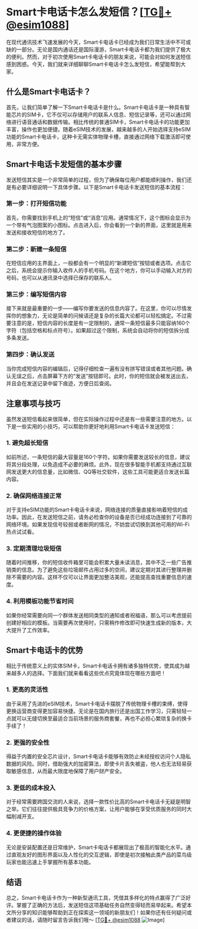 # Smart卡电话卡怎么发短信？[[TG💪+ @esim1088](https://t.me/s/esim1088)]

在现代通讯技术飞速发展的今天，Smart卡电话卡已经成为我们日常生活中不可或缺的一部分。无论是国内通话还是国际漫游，Smart卡电话卡都为我们提供了极大的便利。然而，对于初次使用Smart卡电话卡的朋友来说，可能会对如何发送短信感到困惑。今天，我们就来详细聊聊Smart卡电话卡怎么发短信，希望能帮到大家。

## 什么是Smart卡电话卡？

首先，让我们简单了解一下Smart卡电话卡是什么。Smart卡电话卡是一种具有智能芯片的SIM卡，它不仅可以存储用户的联系人信息、短信记录等，还可以通过网络进行语音通话和数据传输。相比传统的普通SIM卡，Smart卡电话卡的功能更加丰富，操作也更加便捷。随着eSIM技术的发展，越来越多的人开始选择支持eSIM功能的Smart卡电话卡，这种卡无需实体物理卡槽，直接通过网络下载激活即可使用，非常方便。

## Smart卡电话卡发短信的基本步骤

发送短信其实是一个非常简单的过程，但为了确保每位用户都能顺利操作，我们还是有必要详细说明一下具体步骤。以下是Smart卡电话卡发送短信的基本流程：

### 第一步：打开短信功能

首先，你需要找到手机上的“短信”或“消息”应用。通常情况下，这个图标会显示为一个带有气泡图案的小图标。点击进入后，你会看到一个新的界面，这里就是用来发送和接收短信的地方了。

### 第二步：新建一条短信

在短信应用的主界面上，一般都会有一个明显的“新建短信”按钮或者选项。点击它之后，系统会提示你输入收件人的手机号码。在这个地方，你可以手动输入对方的号码，也可以从通讯录中选择已保存的联系人。

### 第三步：编写短信内容

接下来就是最重要的一步——编写你要发送的信息内容了。在这里，你可以尽情发挥你的想象力，无论是简单的问候语还是复杂的长篇大论都可以轻松搞定。不过需要注意的是，短信内容的长度是有一定限制的，通常一条短信最多只能容纳160个字符（包括空格和标点符号）。如果超过这个限制，系统会自动将你的短信拆分成多条发送。

### 第四步：确认发送

当你完成短信内容的编辑后，记得仔细检查一遍有没有拼写错误或者其他问题。确认无误之后，点击屏幕下方的“发送”按钮即可。此时，你的短信就会被发送出去，并且会在发送记录中留下痕迹，方便日后查阅。

## 注意事项与技巧

虽然发送短信看起来很简单，但在实际操作过程中还是有一些需要注意的地方。以下是一些实用的小技巧，可以帮助你更好地利用Smart卡电话卡发送短信：

### 1. 避免超长短信

如前所述，一条短信的最大容量是160个字符。如果你需要发送较长的信息，建议将其分段处理，以免造成不必要的麻烦。此外，现在很多智能手机都支持通过互联网发送更大的信息量，比如微信、QQ等社交软件，这些工具可能更适合发送长篇内容。

### 2. 确保网络连接正常

对于支持eSIM功能的Smart卡电话卡来说，网络连接的质量直接影响着短信的成功率。因此，在发送短信之前，请务必检查你的设备是否已经成功连接到了可靠的网络环境。如果发现信号较弱或者断网的情况，不妨尝试切换到其他可用的Wi-Fi热点试试看。

### 3. 定期清理垃圾短信

随着时间推移，你的短信收件箱里可能会积累大量未读消息，其中不乏一些广告推销类的信息。为了避免这些垃圾邮件占用过多的空间，建议定期对其进行整理并删除不需要的内容。这样不仅可以让界面更加整洁美观，还能提高查找重要信息的速度。

### 4. 利用模板功能节省时间

如果你经常需要向同一个群体发送相同类型的通知或者祝福语，那么可以考虑提前创建好相应的模板。当需要再次使用时，只需稍作修改即可快速生成新的版本，大大提升了工作效率。

## Smart卡电话卡的优势

相比于传统意义上的实体SIM卡，Smart卡电话卡拥有诸多独特优势，使其成为越来越多人的选择。下面我们就来看看这些优点究竟体现在哪些方面吧！

### 1. 更高的灵活性

由于采用了先进的eSIM技术，Smart卡电话卡摆脱了传统物理卡槽的束缚，使得更换运营商变得更加容易快捷。无论是在国内旅行还是出国工作学习，只需轻轻一点就可以无缝切换至最适合当前场景的服务商套餐，再也不必担心繁琐复杂的换卡手续了！

### 2. 更强的安全性

得益于内置的安全芯片设计，Smart卡电话卡能够有效防止未经授权访问个人隐私数据的风险。同时，借助强大的加密算法，即使卡片丢失被盗，他人也无法轻易获取敏感信息，从而最大限度地保障了用户财产安全。

### 3. 更低的成本投入

对于经常需要跨国交流的人来说，选择一款性价比高的Smart卡电话卡无疑是明智之举。它们往往提供极具竞争力的价格方案，让用户能够在享受优质服务的同时大幅削减开支。

### 4. 更便捷的操作体验

无论是安装配置还是日常维护，Smart卡电话卡都展现出了极高的智能化水平。通过直观友好的图形界面以及人性化的交互逻辑，即使是初次接触此类产品的菜鸟级玩家也能迅速上手掌握所有基本功能。

## 结语

总之，Smart卡电话卡作为一种新型通讯工具，凭借其多样化的特点赢得了广泛好评。掌握了正确的方法后，发送短信这项基础任务自然变得轻而易举起来。希望本文所分享的知识能够帮助到正在探索这一领域的新朋友们！如果你还有任何疑问或者建议的话，请随时留言告诉我们哦～ [[TG💪+ @esim1088](https://t.me/s/esim1088) ![Image](https://i.postimg.cc/4NQfJmqS/Snipaste-2025-05-13-00-14-12.png)]